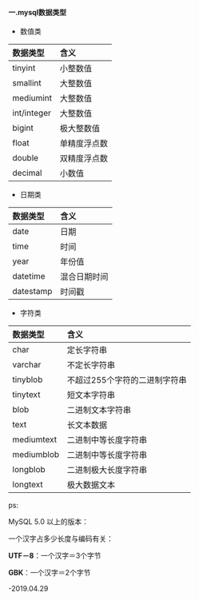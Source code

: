 #### 一.mysql数据类型

* 数值类  

| 数据类型 | 含义 |
| :--- | :--- |
| tinyint | 小整数值 |
| smallint | 大整数值 |
| mediumint | 大整数值 |
| int/integer | 大整数值 |
| bigint | 极大整数值 |
| float | 单精度浮点数 |
| double | 双精度浮点数 |
| decimal | 小数值 |

* 日期类

| 数据类型 | 含义 |
| :--- | :--- |
| date | 日期 |
| time | 时间 |
| year | 年份值 |
| datetime | 混合日期时间 |
| datestamp | 时间戳 |

* 字符类

| 数据类型 | 含义 |
| :--- | :--- |
| char | 定长字符串 |
| varchar | 不定长字符串 |
| tinyblob | 不超过255个字符的二进制字符串 |
| tinytext | 短文本字符串 |
| blob | 二进制文本字符串 |
| text | 长文本数据 |
| mediumtext | 二进制中等长度字符串 |
| mediumblob | 二进制中等长度字符串 |
| longblob | 二进制极大长度字符串 |
| longtext | 极大数据文本 |

  


ps:

MySQL 5.0 以上的版本：

一个汉字占多少长度与编码有关：

**UTF－8**：一个汉字＝3个字节

**GBK**：一个汉字＝2个字节

-2019.04.29


